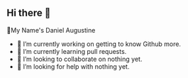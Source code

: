 ## Hi there 👋

🙇My Name's Daniel Augustine


- 🔭 I’m currently working on getting to know Github more.
- 🌱 I’m currently learning pull requests.
- 👯 I’m looking to collaborate on nothing yet.
- 🤔 I’m looking for help with nothing yet.

